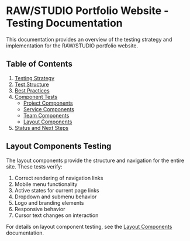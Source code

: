 # RAW/STUDIO Portfolio Website - Testing Documentation

This documentation provides an overview of the testing strategy and implementation for the RAW/STUDIO portfolio website.

## Table of Contents

1. [Testing Strategy](./testing-strategy.md)
2. [Test Structure](./test-structure.md)
3. [Best Practices](./best-practices.md)
4. [Component Tests](./components/)
   - [Project Components](./components/project-components.md)
   - [Service Components](./components/service-components.md)
   - [Team Components](./components/team-components.md)
   - [Layout Components](./components/layout-components.md)
5. [Status and Next Steps](./status-next-steps.md)

## Layout Components Testing

The layout components provide the structure and navigation for the entire site. These tests verify:

1. Correct rendering of navigation links
2. Mobile menu functionality 
3. Active states for current page links
4. Dropdown and submenu behavior
5. Logo and branding elements 
6. Responsive behavior
7. Cursor text changes on interaction

For details on layout component testing, see the [Layout Components](./components/layout-components.md) documentation. 
